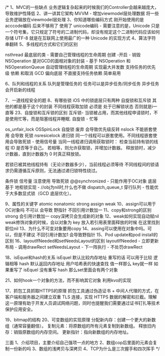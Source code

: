  
/*
 1、MVC的一些缺点
 业务逻辑复杂起来的时候我们的Controller会越来越庞大，导致维护性降低
 2、讲一讲其它架构
 MVVM - 增加viewmodel层处理数据 将一些业务逻辑放在viewmodel层处理
 3、你知道哪些编码方式
 刚开始使用的是acccode编码 后来不够用了 使用了
 unicode编码 - 需要注意的是，Unicode 只是一个符号集，它只规定了符号的二进制代码，却没有规定这个二进制代码应该如何存储
 UTF-8 就是在互联网上使用最广的一种 Unicode 的实现方式
 4、算法字符串翻转
 5、多线程的方式和它们的区别
 
 nsthread 最底层的类 - 需要自己管理线程的生命周期 创建 -开启 - 销毁
 NSOperation 是对GCD的面相对象的封装 - 基于 NSOperation 和 NSOperationQueue 自动管理线程的生命周期 实现最大并发数 支持任务的优先级 依赖 和取消
 GCD 偏向底层 不直接支持任务依赖 简单易用
 
 6、队列和线程的关系
 队列是管理任务的
任务可以是异步任务/同步任务 异步任务会开启新的线程
 
 7、一道线程安全的题
 8、有哪些锁 iOS 中的锁底层只有两种 自旋锁和互斥锁 其他的都是基于这个的封装
 不同线程获取加锁 必须是 处于已解锁状态 否则就是i一直等
 23、自旋锁和互斥锁的区别
 互斥锁- 当锁被占用，而其他线程申请锁时，不是使用忙等，而是阻塞线程并睡眠.
 自旋锁 - 忙等
 
 os_unfair_lock
 OSSpinLock 自旋锁 废弃 会导致优先级反转
 nslock 不能嵌套使用 会导致 死锁
 nsresicelock 递归锁 同一个线程可以嵌套使用。不同线程嵌套使用会导致死锁 - 使用信号量
 当同一线程递归调用获取锁时：
 检查当前持有锁的线程 ID 是否等于自己。
 若相等，则允许获取锁，并增加计数器。
 释放锁时，减少计数器，直到计数器为 0 时真正释放锁。
 
 若锁已被其他线程持有（无论计数器多少），当前线程必须等待
 不同线程间的锁请求仍需遵循互斥原则，无法通过递归锁特性绕过。

 
 
 条件锁
 信号量 注意使用 导致死锁
 @@synchronized - 只能作用于OC对象 底层基于 地柜锁实现 - //obj为nil时,什么也不做
 dispatch_queue_t 穿行队列 - 性能优于大多数显式锁（GCD 底层优化）。
 
 9、属性的关键字
 atomic nonatomic strong assign weak
 10、assign可以用于OC对象吗
 不可以 会导致 野指针 不回引用计数加一
 11、copy和strong的区别
 strong 会引用计数加一
 copy深拷贝会生成新的对象
 12、weak如何实现自动赋nil
 weak修饰对象的时候，会以对象为 key 放入若引用表里面释放的时候 在这里找到职位nil
 13、为什么不可变对象要用copy
 14、assing可以使用在对象中吗。可以，但是不建议 不回引用计数加1 会导致野指针
 15、Pod update和pod install的区别
 16、layoutIfNeeded和setNeedsLayout的区别
 layoutIfNeeded - 立即更新布局 - 调用drawRect
 setNeedsLayout - 下一阵执行 - 不处罚drawRect

 18、isEquel和hash的关系
 isEquel 默认比较内存地址 重写的话 可以用于比较 逻辑相等
 hash 默认返回内存地址 用户哈希表的快速查找 值一样那么 key就一样
 如果重写了 isEquel  没有重写 hash 那么set里面会有两个对象
 
 21、如何hook一个对象的方法，而不影响其它对象
利用kvo的实现
 
 17、抓包工具抓取HTTPS的原理
 抓包工具通过伪造证书 + 中间人代理的方式，在客户端和服务器之间建立双重 TLS 连接，实现 HTTPS 数据的解密和拦截。理解这一原理有助于开发人员调试网络问题，同时也提醒我们需要通过证书钉扎等技术保护应用安全。

 19、bitmap的结构
 20、可变数组的实现原理
 分配新内存：创建一个更大的新数组（通常容量翻倍）。
 复制元素：将原数组的所有元素复制到新数组。
 释放旧内存：销毁原数组的内存空间。
 更新指针：指向新数组的内存地址。
 
 三面
 1、介绍项目，主要介绍自己强项一点的地方
 2、数组cop后里面的元素会复制一份新的吗
 3、数组的浅拷贝与深拷贝
 4、TCP为什么是三次握手和四次挥手
 */
